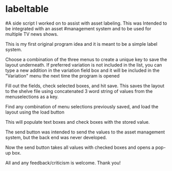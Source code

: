 # labeltable
#A side script I worked on to assist with asset labeling. This was Intended to be integrated with an asset 
#management system and to be used for multiple TV news shows.



This is my first original program idea and it is meant to be a simple label system.

Choose a combination of the three menus to create a unique key to save the layout underneath.  If preferred variation
is not included in the list, you can type a new addition in the variation field box and it will be included in 
the "Variation" menu the next time the program is opened

Fill out the fields, check selected boxes, and hit save.  This saves the layout to the shelve file using 
concatenated 3 word string of values from the menuselections as a key.

Find any combination of menu selections previously saved, and load the layout using the load button

This will populate text boxes and check boxes with the stored value.

The send button was intended to send the values to the asset management system, but the back end was never developed.

Now the send button takes all values with checked boxes and opens a pop-up box.

All and any feedback/criticism is welcome.  Thank you!
